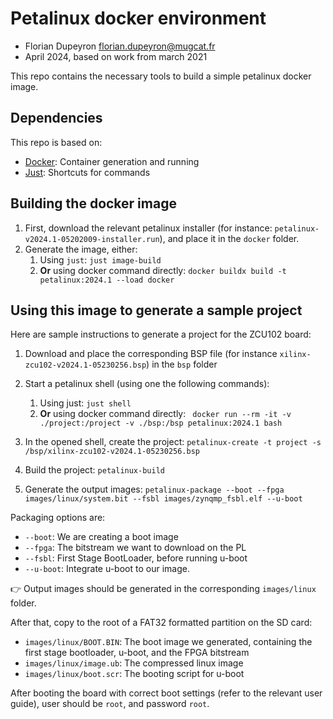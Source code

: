 Petalinux docker environment
============================

- Florian Dupeyron <florian.dupeyron@mugcat.fr>
- April 2024, based on work from march 2021

This repo contains the necessary tools to build a simple petalinux docker image.

Dependencies
------------

This repo is based on:

- [Docker](https://www.docker.com/): Container generation and running
- [Just]( https://github.com/casey/just): Shortcuts for commands


Building the docker image
-------------------------

1. First, download the relevant petalinux installer (for instance: `petalinux-v2024.1-05202009-installer.run`), and place it in the `docker` folder.
2. Generate the image, either:
   1. Using `just`: `just image-build`
   2. **Or** using docker command directly: `docker buildx build -t petalinux:2024.1 --load docker`


Using this image to generate a sample project
---------------------------------------------

Here are sample instructions to generate a project for the ZCU102 board:

1. Download and place the corresponding BSP file (for instance `xilinx-zcu102-v2024.1-05230256.bsp`) in the `bsp` folder
2. Start a petalinux shell (using one the following commands):
    1. Using just: `just shell`
    2. **Or** using docker command directly: ` docker run --rm -it -v ./project:/project -v ./bsp:/bsp petalinux:2024.1 bash`

3. In the opened shell, create the project: `petalinux-create -t project -s /bsp/xilinx-zcu102-v2024.1-05230256.bsp`
4. Build the project: `petalinux-build`
5. Generate the output images: `petalinux-package --boot --fpga images/linux/system.bit --fsbl images/zynqmp_fsbl.elf --u-boot`

Packaging options are:

- `--boot`: We are creating a boot image
- `--fpga`: The bitstream we want to download on the PL
- `--fsbl`: First Stage BootLoader, before running u-boot
- `--u-boot`: Integrate u-boot to our image.

👉 Output images should be generated in the corresponding `images/linux` folder.

After that, copy to the root of a FAT32 formatted partition on the SD card:

- `images/linux/BOOT.BIN`: The boot image we generated, containing the first stage bootloader, u-boot, and the FPGA bitstream
- `images/linux/image.ub`: The compressed linux image
- `images/linux/boot.scr`: The booting script for u-boot


After booting the board with correct boot settings (refer to the relevant user guide), user should be `root`, and password `root`.